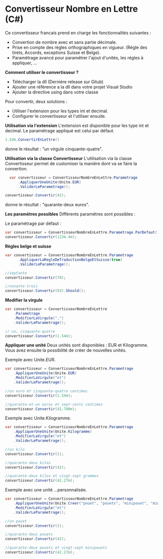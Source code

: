 Convertisseur Nombre en Lettre (C#)
===========================

Ce convertisseur francais prend en charge les fonctionnalités suivantes :
- Convertion de nombre avec et sans partie décimale.
- Prise en compte des règles orthographiques en vigueur. (Régle des tirets, Accords, exceptions Suisse et Belge).
- Paramétrage avancé pour paramétrer l'ajout d'unités, les régles à appliquer, ...


**Comment utiliser le convertisseur ?**
- Télécharger la dll (Derniére release sur Gitub)
- Ajouter une réfèrence a la dll dans votre projet Visual Studio
- Ajouter la directive using dans votre classe

Pour convertir, deux solutions :
- Utiliser l'extension pour les types int et decimal.
- Configurer le convertisseur et l'utiliser ensuite.

**Utilisation via l'extension**
L'extension est disponible pour les type int et decimal. Le paramétrage appliqué est celui par défaut.

```C#
1.54m.ConvertirEnLettre()
```

donne le résultat : "un virgule cinquante-quatre".

**Utilisation via la classe Convertisseur**
L'utilisation via la classe Convertisseur permet de customiser la maniére dont va se faire la convertion.

```C#
  var convertisseur = ConvertisseurNombreEnLettre.Parametrage
      .AppliquerUneUnite(Unite.EUR)
      .ValiderLeParametrage();

convertisseur.Convertir(42);
```

donne le résultat : "quarante-deux euros".

**Les paramètres possibles**
Différents paramétres sont possibles :


Le paramétrage par défaut :
```C#
var convertisseur = ConvertisseurNombreEnLettre.Parametrage.ParDefaut();
convertisseur.Convertir(1234.4m);
```

**Règles belge et suisse**
```C#
var convertisseur = ConvertisseurNombreEnLettre.Parametrage
      .AppliquerLaRegleDeTraductionBelgeEtSuisse(true)
      .ValiderLeParametrage();

//septante
convertisseur.Convertir(70);

//nonante-trois
convertisseur.Convertir(93).Should();
```

**Modifier la virgule**
```C#
var convertisseur = ConvertisseurNombreEnLettre
    .Parametrage
    .ModifierLaVirgule(",")
    .ValiderLeParametrage();

// un, cinquante-quatre
convertisseur.Convertir(1.54m);
```

**Appliquer une unité**
Deux unités sont disponibles : EUR et Kilogramme. Vous avez ensuite la possibilité de créer de nouvelles unités.

Exemple avec Unite.EUR.
```C#
var convertisseur = ConvertisseurNombreEnLettre.Parametrage
    .AppliquerUneUnite(Unite.EUR)
    .ModifierLaVirgule("et")
    .ValiderLeParametrage();

//un euro et cinquante-quatre centimes
convertisseur.Convertir(1.54m);

//quarante-et-un euros et sept-cents centimes
convertisseur.Convertir(41.700m);
```

Exemple avec Unite.Kilogramme.
```C#
var convertisseur = ConvertisseurNombreEnLettre.Parametrage
    .AppliquerUneUnite(Unite.Kilogramme)
    .ModifierLaVirgule("et")
    .ValiderLeParametrage();

//un kilo
convertisseur.Convertir(1);

//quarante-deux kilos
convertisseur.Convertir(42);

//quarante-deux kilos et vingt-sept grammes
convertisseur.Convertir(42.27m);
```

Exemple avec une unité ...personnalisée.
```C#
var convertisseur = ConvertisseurNombreEnLettre.Parametrage
    .AppliquerUneUnite(Unite.Creer("pouet", "pouets", "minipouet", "minipouets"))
    .ModifierLaVirgule("et")
    .ValiderLeParametrage();

//un pouet
convertisseur.Convertir(1);

//quarante-deux pouets
convertisseur.Convertir(42);

//quarante-deux pouets et vingt-sept minipouets
convertisseur.Convertir(42.27m);
```

